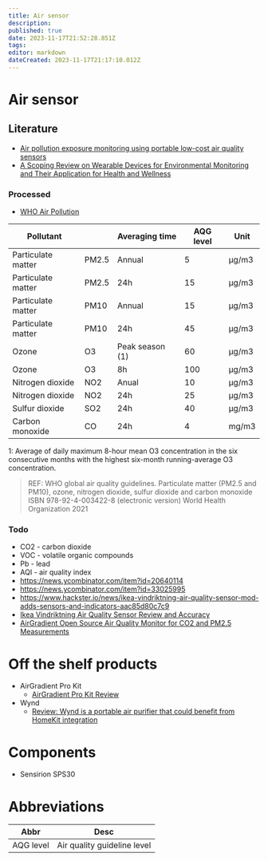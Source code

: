 ```yaml
---
title: Air sensor
description: 
published: true
date: 2023-11-17T21:52:28.851Z
tags: 
editor: markdown
dateCreated: 2023-11-17T21:17:10.012Z
---
```


# Air sensor

## Literature


* [Air pollution exposure monitoring using portable low-cost air quality sensors](https://www.sciencedirect.com/science/article/pii/S235264832100057X#abs0010)
* [A Scoping Review on Wearable Devices for Environmental Monitoring and Their Application for Health and Wellness](https://www.ncbi.nlm.nih.gov/pmc/articles/PMC9415849/)

### Processed

* [WHO Air Pollution](https://www.who.int/health-topics/air-pollution)

Pollutant | | Averaging time | AQG level | Unit
--- | --- | --- | --- | -- |
Particulate matter | PM2.5 | Annual | 5 | µg/m3
Particulate matter | PM2.5 | 24h | 15 | µg/m3
Particulate matter | PM10 | Annual | 15 | µg/m3
Particulate matter | PM10 | 24h | 45 | µg/m3
Ozone | O3 | Peak season (1) | 60 | µg/m3
Ozone | O3 | 8h | 100 | µg/m3
Nitrogen dioxide | NO2 | Anual | 10 | µg/m3
Nitrogen dioxide | NO2 | 24h | 25 | µg/m3
Sulfur dioxide | SO2 | 24h | 40 | µg/m3
Carbon monoxide | CO | 24h | 4 | mg/m3

1: Average of daily maximum 8-hour mean O3 concentration in the six consecutive months with the highest six-month running-average O3 concentration.

 > REF: WHO global air quality guidelines. Particulate matter (PM2.5 and PM10), ozone, nitrogen dioxide, sulfur dioxide and carbon monoxide
 > ISBN 9789240034228 (electronic version)
 > World Health Organization 2021

### Todo

* CO2 - carbon dioxide
* VOC - volatile organic compounds
* Pb - lead
* AQI - air quality index
* https://news.ycombinator.com/item?id=20640114
* https://news.ycombinator.com/item?id=33025995
* https://www.hackster.io/news/ikea-vindriktning-air-quality-sensor-mod-adds-sensors-and-indicators-aac85d80c7c9
* [Ikea Vindriktning Air Quality Sensor Review and Accuracy](https://news.ycombinator.com/item?id=29458404)
* [AirGradient Open Source Air Quality Monitor for CO2 and PM2.5 Measurements](https://news.ycombinator.com/item?id=34571885)

# Off the shelf products

* AirGradient Pro Kit
  * [AirGradient Pro Kit Review](https://bubelov.com/blog/2023/06/airgradient-pro-kit-review/)
* Wynd 
  * [Review: Wynd is a portable air purifier that could benefit from HomeKit integration](https://appleinsider.com/articles/19/04/16/review-wynd-is-a-portable-air-purifier-that-could-benefit-from-homekit-integration)

# Components

 * Sensirion SPS30

# Abbreviations

| Abbr | Desc |
--- | ---
AQG level | Air quality guideline level
